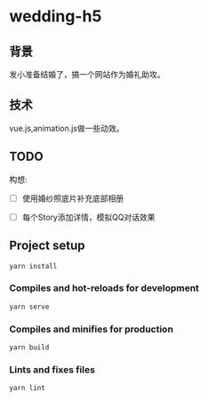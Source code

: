 # wedding-h5

## 背景

发小准备结婚了，搞一个网站作为婚礼助攻。

## 技术
vue.js,animation.js做一些动效。

## TODO 
构想:
- [ ] 使用婚纱照底片补充底部相册
- [ ] 每个Story添加详情，模拟QQ对话效果


## Project setup
```
yarn install
```

### Compiles and hot-reloads for development
```
yarn serve
```

### Compiles and minifies for production
```
yarn build
```

### Lints and fixes files
```
yarn lint
```
